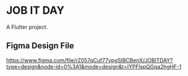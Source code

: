 # JOB IT DAY
A Flutter project.

## Figma Design File 
https://www.figma.com/file/rZ057qCuf77ypgSIBCBenX/JOBITDAY?type=design&node-id=0%3A1&mode=design&t=IYPFIspQGqa2hgHF-1

